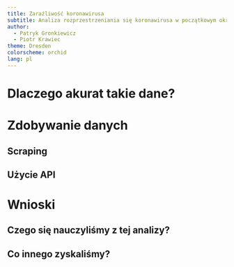 ```yaml
---
title: Zaraźliwość koronawirusa
subtitle: Analiza rozprzestrzeniania się koronawirusa w początkowym okresie pandemii
author:
  - Patryk Gronkiewicz
  - Piotr Krawiec
theme: Dresden
colorscheme: orchid
lang: pl
---
```


# Dlaczego akurat takie dane?

# Zdobywanie danych

## Scraping

## Użycie API

# Wnioski

## Czego się nauczyliśmy z tej analizy?

## Co innego zyskaliśmy?

